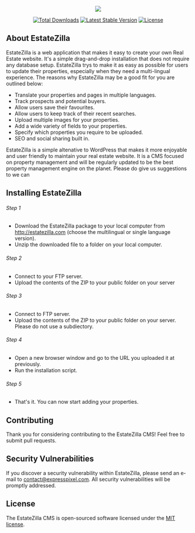 <p align="center"><img src="http://estatezilla.s3.amazonaws.com/EstateZilla-logo.png"></p>

<p align="center">
<a href="http://estatezilla.com"><img src="https://poser.pugx.org/expresspixel/estatezilla/d/total" alt="Total Downloads"></a>
<a href="http://estatezilla.com"><img src="https://poser.pugx.org/expresspixel/estatezilla/v/stable" alt="Latest Stable Version"></a>
<a href="http://estatezilla.com"><img src="https://poser.pugx.org/expresspixel/estatezilla/license" alt="License"></a>
</p>

## About EstateZilla

EstateZilla is a web application that makes it easy to create your own Real Estate website. It's a simple drag-and-drop installation that does not require any database setup. EstateZilla trys to make it as easy as possible for users to update their properties, especially when they need a multi-lingual experience. The reasons why EstateZilla may be a good fit for you are outlined below:

- Translate your properties and pages in multiple languages.
- Track prospects and potential buyers.
- Allow users save their favourites.
- Allow users to keep track of their recent searches.
- Upload multiple images for your properties.
- Add a wide variety of fields to your properties.
- Specify which properties you require to be uploaded.
- SEO and social sharing built in.

EstateZilla is a simple altenative to WordPress that makes it more enjoyable and user friendly to maintain your real estate website. It is a CMS focused on property management and will be regularly updated to be the best property management engine on the planet. Please do give us suggestions to we can 

## Installing EstateZilla

###### Step 1
- Download the EstateZilla package to your local computer from http://estatezilla.com (choose the multilingual or single language version).
- Unzip the downloaded file to a folder on your local computer.

###### Step 2
- Connect to your FTP server.
- Upload the contents of the ZIP to your public folder on your server

###### Step 3
- Connect to FTP server.
- Upload the contents of the ZIP to your public folder on your server. Please do not use a subdiectory.

###### Step 4
- Open a new browser window and go to the URL you uploaded it at previously.
- Run the installation script.

###### Step 5
- That's it. You can now start adding your properties.


## Contributing

Thank you for considering contributing to the EstateZilla CMS! Feel free to submit pull requests.

## Security Vulnerabilities

If you discover a security vulnerability within EstateZilla, please send an e-mail to contact@expresspixel.com. All security vulnerabilities will be promptly addressed.

## License

The EstateZilla CMS is open-sourced software licensed under the [MIT license](http://opensource.org/licenses/MIT).